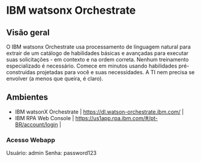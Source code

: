 # IBM watsonx Orchestrate
## Visão geral
O IBM watsonx Orchestrate usa processamento de linguagem natural para extrair de um catálogo de habilidades básicas e avançadas para executar suas solicitações - em contexto e na ordem correta. Nenhum treinamento especializado é necessário. Comece em minutos usando habilidades pré-construídas projetadas para você e suas necessidades. A TI nem precisa se envolver (a menos que queira, é claro).

## Ambientes

- IBM watsonX Orchestrate | https://dl.watson-orchestrate.ibm.com/ |
- IBM RPA Web Console | https://us1app.rpa.ibm.com/#/pt-BR/account/login |

### Acesso Webapp
Usuário: admin
Senha: password123

